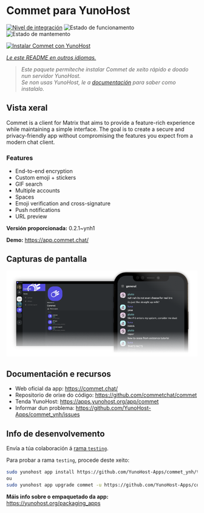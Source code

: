 <!--
NOTA: Este README foi creado automáticamente por <https://github.com/YunoHost/apps/tree/master/tools/readme_generator>
NON debe editarse manualmente.
-->

# Commet para YunoHost

[![Nivel de integración](https://dash.yunohost.org/integration/commet.svg)](https://ci-apps.yunohost.org/ci/apps/commet/) ![Estado de funcionamento](https://ci-apps.yunohost.org/ci/badges/commet.status.svg) ![Estado de mantemento](https://ci-apps.yunohost.org/ci/badges/commet.maintain.svg)

[![Instalar Commet con YunoHost](https://install-app.yunohost.org/install-with-yunohost.svg)](https://install-app.yunohost.org/?app=commet)

*[Le este README en outros idiomas.](./ALL_README.md)*

> *Este paquete permíteche instalar Commet de xeito rápido e doado nun servidor YunoHost.*  
> *Se non usas YunoHost, le a [documentación](https://yunohost.org/install) para saber como instalalo.*

## Vista xeral

Commet is a client for Matrix that aims to provide a feature-rich experience while maintaining a simple interface. The goal is to create a secure and privacy-friendly app without compromising the features you expect from a modern chat client.

### Features

- End-to-end encryption
- Custom emoji + stickers
- GIF search
- Multiple accounts
- Spaces
- Emoji verification and cross-signature
- Push notifications
- URL preview


**Versión proporcionada:** 0.2.1~ynh1

**Demo:** <https://app.commet.chat/>

## Capturas de pantalla

![Captura de pantalla de Commet](./doc/screenshots/screenshot.png)

## Documentación e recursos

- Web oficial da app: <https://commet.chat/>
- Repositorio de orixe do código: <https://github.com/commetchat/commet>
- Tenda YunoHost: <https://apps.yunohost.org/app/commet>
- Informar dun problema: <https://github.com/YunoHost-Apps/commet_ynh/issues>

## Info de desenvolvemento

Envía a túa colaboración á [rama `testing`](https://github.com/YunoHost-Apps/commet_ynh/tree/testing).

Para probar a rama `testing`, procede deste xeito:

```bash
sudo yunohost app install https://github.com/YunoHost-Apps/commet_ynh/tree/testing --debug
ou
sudo yunohost app upgrade commet -u https://github.com/YunoHost-Apps/commet_ynh/tree/testing --debug
```

**Máis info sobre o empaquetado da app:** <https://yunohost.org/packaging_apps>
